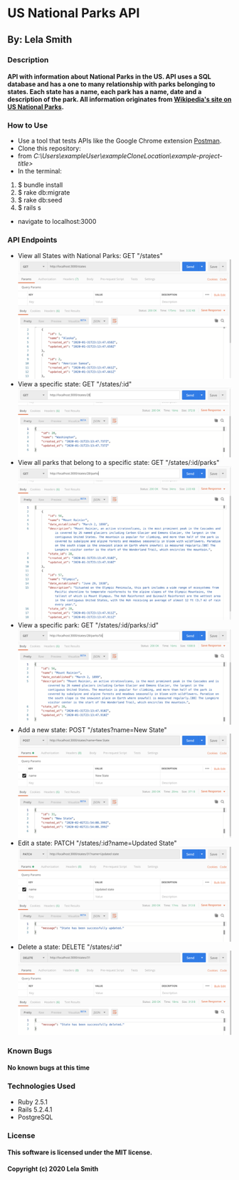 # US National Parks API
## By: Lela Smith

### Description
#### API with information about National Parks in the US. API uses a SQL database and has a one to many relationship with parks belonging to states. Each state has a name, each park has a name, date and a description of the park. All information originates from [Wikipedia's site on US National Parks](https://en.wikipedia.org/wiki/List_of_national_parks_of_the_United_States).

### How to Use
* Use a tool that tests APIs like the Google Chrome extension [Postman](https://chrome.google.com/webstore/detail/postman/fhbjgbiflinjbdggehcddcbncdddomop?hl=en).
* Clone this repository:
* from  _C:\Users\exampleUser\exampleCloneLocation\example-project-title>_
* In the terminal:
1. $ bundle install
2. $ rake db:migrate
4. $ rake db:seed
5. $ rails s
* navigate to localhost:3000

### API Endpoints
* View all States with National Parks: GET "/states"
![states_path](https://raw.githubusercontent.com/Leels/us_national_parks_api/master/public/images/Screen%20Shot%202020-02-02%20at%201.12.47%20PM.png)
* View a specific state: GET "/states/:id"
![state_path](https://raw.githubusercontent.com/Leels/us_national_parks_api/master/public/images/Screen%20Shot%202020-02-02%20at%201.18.41%20PM.png)
* View all parks that belong to a specific state: GET "/states/:id/parks"
![parks_path](https://raw.githubusercontent.com/Leels/us_national_parks_api/master/public/images/Screen%20Shot%202020-02-02%20at%201.19.28%20PM.png)
* View a specific park: GET "/states/:id/parks/:id"
![park_path](https://github.com/Leels/us_national_parks_api/blob/master/public/images/Screen%20Shot%202020-02-02%20at%201.20.01%20PM.png)
* Add a new state: POST "/states?name=New State"
![new_state_path](https://raw.githubusercontent.com/Leels/us_national_parks_api/master/public/images/Screen%20Shot%202020-02-02%20at%201.54.35%20PM.png)
* Edit a state: PATCH "/states/:id?name=Updated State"
![edit_state_path](https://raw.githubusercontent.com/Leels/us_national_parks_api/master/public/images/Screen%20Shot%202020-02-02%20at%201.59.54%20PM.png)
* Delete a state: DELETE "/states/:id"
![delete_state_path](https://raw.githubusercontent.com/Leels/us_national_parks_api/master/public/images/Screen%20Shot%202020-02-02%20at%202.01.03%20PM.png)


### Known Bugs
#### No known bugs at this time

### Technologies Used
* Ruby 2.5.1
* Rails 5.2.4.1
* PostgreSQL

### License
#### This software is licensed under the MIT license.

#### Copyright (c) 2020 Lela Smith
